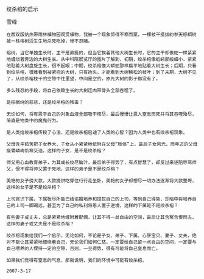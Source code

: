 绞杀榕的启示

雪峰


    在西双版纳热带雨林植物园观赏植物，我被一个现象惊得不寒而栗，一棵枝干挺拔的参天棕榈树被一株榕树活生生地杀死吃掉，惨不忍睹。

    榕树，当它单独生长时，主干是直挺的，但当它挨着其他大树生长时，它的主干却像蛇一样紧紧地缠绕着旁边的大树生长。从中科院展览厅的图片了解到，初期，绞杀榕像蚯蚓那般细小，紧紧地贴着大树盘旋生长，很不起眼；中期，绞杀榕像大蟒蛇那样扁平地贴着大树生长；后期，只看到绞杀榕，很难看到被紧抱的大树，只有抬头，才能看到大树稀松的枝叶；到了末期，大树不见了，从绞杀榕枝干的空隙中往里望，中间是空的，原先大树的影子都没有了。

    多么残忍的手段，将自己依赖生长的大树连肉带骨头全部吞噬了。

    是棕榈树的慈悲，还是绞杀榕的残毒？

    无论如何，将有恩于自己的对象血液全部吸干榨尽，最后慢慢让恩人窒息而死并将其吞噬殆尽，简直是物类中的魔鬼行为。

    是人类给绞杀榕传授了心法，还是绞杀榕启迪了人类的心智？因为人类中也有绞杀榕现象。

    父母含辛茹苦把子女养大，子女从小紧紧地依附在父母“肢体”上，最后子女风光，而年迈的父母瘦骨嶙峋饥寒交迫，这样的子女，是不是绞杀榕？

    师父用心血教育弟子，为其成长绞尽脑汁，最后弟子得势了，有点智慧了，却反过来诬陷辱骂师父，恨不得将师父置于死地，这样的弟子是不是绞杀榕？

    美艳的女子傍大款，大款提供吃穿住行行走坐卧，美艳的女子却想尽一切办法逐渐将大款整垮，这样的女子是不是绞杀榕？

    上司赏识下属，下属极尽所能巴结谄媚培养和提拔自己的上司，等到自己得势，却暗中将培养自己的上司一脚踢远，甚至为了自己的私利将恩人置于逆境，这样的下属是不是绞杀榕？

    有些妻子或丈夫，总是紧紧地缠附着配偶，让其不得一丝自由的空间，最后让其含冤含恨而去，这样的妻子或丈夫是不是绞杀榕？

    绞杀榕现象给我们一个启示，无论如何，不论是子女、弟子、下属、心肝宝贝、妻子、丈夫，绝对不能让其紧紧地缠绕着自己，无论我们如何仁慈，一定要给自己留一点自由的空间，一定要与自己喂养的人保持一定的空隙，否则，一旦得势，很有可能将自己窒息而亡。

    如果我们觉得有窒息的气息，那就说明，我们的环境中可能有绞杀榕。

    2007-3-17



